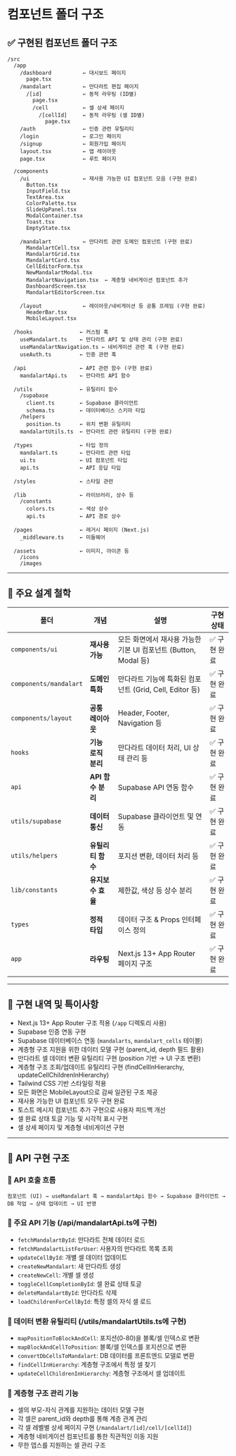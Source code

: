 # 컴포넌트 폴더 구조

## ✅ 구현된 컴포넌트 폴더 구조

```
/src
  /app
    /dashboard          ← 대시보드 페이지
      page.tsx          
    /mandalart          ← 만다라트 편집 페이지
      /[id]             ← 동적 라우팅 (ID별)
        page.tsx
        /cell           ← 셀 상세 페이지
          /[cellId]     ← 동적 라우팅 (셀 ID별)
            page.tsx
    /auth               ← 인증 관련 유틸리티
    /login              ← 로그인 페이지
    /signup             ← 회원가입 페이지
    layout.tsx          ← 앱 레이아웃
    page.tsx            ← 루트 페이지

  /components
    /ui                 ← 재사용 가능한 UI 컴포넌트 모음 (구현 완료)
      Button.tsx
      InputField.tsx
      TextArea.tsx
      ColorPalette.tsx
      SlideUpPanel.tsx
      ModalContainer.tsx
      Toast.tsx
      EmptyState.tsx    

    /mandalart          ← 만다라트 관련 도메인 컴포넌트 (구현 완료)
      MandalartCell.tsx
      MandalartGrid.tsx
      MandalartCard.tsx
      CellEditorForm.tsx
      NewMandalartModal.tsx
      MandalartNavigation.tsx  ← 계층형 네비게이션 컴포넌트 추가
      DashboardScreen.tsx
      MandalartEditorScreen.tsx

    /layout             ← 레이아웃/네비게이션 등 공통 프레임 (구현 완료)
      HeaderBar.tsx
      MobileLayout.tsx

  /hooks               ← 커스텀 훅
    useMandalart.ts    ← 만다라트 API 및 상태 관리 (구현 완료)
    useMandalartNavigation.ts ← 네비게이션 관련 훅 (구현 완료)
    useAuth.ts         ← 인증 관련 훅

  /api                 ← API 관련 함수 (구현 완료)
    mandalartApi.ts    ← 만다라트 API 함수

  /utils               ← 유틸리티 함수
    /supabase
      client.ts        ← Supabase 클라이언트
      schema.ts        ← 데이터베이스 스키마 타입
    /helpers
      position.ts      ← 위치 변환 유틸리티
    mandalartUtils.ts  ← 만다라트 관련 유틸리티 (구현 완료)

  /types               ← 타입 정의
    mandalart.ts       ← 만다라트 관련 타입
    ui.ts              ← UI 컴포넌트 타입
    api.ts             ← API 응답 타입

  /styles              ← 스타일 관련
    
  /lib                 ← 라이브러리, 상수 등
    /constants
      colors.ts        ← 색상 상수
      api.ts           ← API 경로 상수

  /pages               ← 레거시 페이지 (Next.js)
    _middleware.ts     ← 미들웨어

  /assets              ← 이미지, 아이콘 등
    /icons
    /images
```

---

## 🧩 주요 설계 철학

| 폴더 | 개념 | 설명 | 구현 상태 |
| --- | --- | --- | --- |
| `components/ui` | **재사용 가능** | 모든 화면에서 재사용 가능한 기본 UI 컴포넌트 (Button, Modal 등) | ✅ 구현 완료 |
| `components/mandalart` | **도메인 특화** | 만다라트 기능에 특화된 컴포넌트 (Grid, Cell, Editor 등) | ✅ 구현 완료 |
| `components/layout` | **공통 레이아웃** | Header, Footer, Navigation 등 | ✅ 구현 완료 |
| `hooks` | **기능 로직 분리** | 만다라트 데이터 처리, UI 상태 관리 등 | ✅ 구현 완료 |
| `api` | **API 함수 분리** | Supabase API 연동 함수 | ✅ 구현 완료 |
| `utils/supabase` | **데이터 통신** | Supabase 클라이언트 및 연동 | ✅ 구현 완료 |
| `utils/helpers` | **유틸리티 함수** | 포지션 변환, 데이터 처리 등 | ✅ 구현 완료 |
| `lib/constants` | **유지보수 효율** | 제한값, 색상 등 상수 분리 | ✅ 구현 완료 |
| `types` | **정적 타입** | 데이터 구조 & Props 인터페이스 정의 | ✅ 구현 완료 |
| `app` | **라우팅** | Next.js 13+ App Router 페이지 구조 | ✅ 구현 완료 |

---

## 📌 구현 내역 및 특이사항

- Next.js 13+ App Router 구조 적용 (`/app` 디렉토리 사용)
- Supabase 인증 연동 구현
- Supabase 데이터베이스 연동 (`mandalarts`, `mandalart_cells` 테이블)
- 계층형 구조 지원을 위한 데이터 모델 구현 (parent_id, depth 필드 활용)
- 만다라트 셀 데이터 변환 유틸리티 구현 (position 기반 → UI 구조 변환)
- 계층형 구조 조회/업데이트 유틸리티 구현 (findCellInHierarchy, updateCellChildrenInHierarchy)
- Tailwind CSS 기반 스타일링 적용
- 모든 화면은 MobileLayout으로 감싸 일관된 구조 제공
- 재사용 가능한 UI 컴포넌트 모두 구현 완료
- 토스트 메시지 컴포넌트 추가 구현으로 사용자 피드백 개선
- 셀 완료 상태 토글 기능 및 시각적 표시 구현
- 셀 상세 페이지 및 계층형 네비게이션 구현

---

## 🔄 API 구현 구조

### 🔹 API 호출 흐름

```
컴포넌트 (UI) → useMandalart 훅 → mandalartApi 함수 → Supabase 클라이언트 → DB 작업 → 상태 업데이트 → UI 반영
```

### 🔹 주요 API 기능 (/api/mandalartApi.ts에 구현)

- `fetchMandalartById`: 만다라트 전체 데이터 로드
- `fetchMandalartListForUser`: 사용자의 만다라트 목록 조회
- `updateCellById`: 개별 셀 데이터 업데이트
- `createNewMandalart`: 새 만다라트 생성
- `createNewCell`: 개별 셀 생성
- `toggleCellCompletionById`: 셀 완료 상태 토글
- `deleteMandalartById`: 만다라트 삭제
- `loadChildrenForCellById`: 특정 셀의 자식 셀 로드

### 🔹 데이터 변환 유틸리티 (/utils/mandalartUtils.ts에 구현)

- `mapPositionToBlockAndCell`: 포지션(0-80)을 블록/셀 인덱스로 변환
- `mapBlockAndCellToPosition`: 블록/셀 인덱스를 포지션으로 변환
- `convertDbCellsToMandalart`: DB 데이터를 프론트엔드 모델로 변환
- `findCellInHierarchy`: 계층형 구조에서 특정 셀 찾기
- `updateCellChildrenInHierarchy`: 계층형 구조에서 셀 업데이트

### 🔹 계층형 구조 관리 기능

- 셀의 부모-자식 관계를 지원하는 데이터 모델 구현
- 각 셀은 parent_id와 depth를 통해 계층 관계 관리
- 각 셀 레벨별 상세 페이지 구현 (`/mandalart/[id]/cell/[cellId]`)
- 계층형 네비게이션 컴포넌트를 통한 직관적인 이동 지원
- 무한 뎁스를 지원하는 셀 관리 구조
